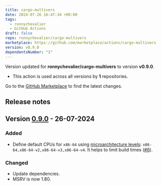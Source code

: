 ```yaml
---
title: cargo-multivers
date: 2024-07-26 16:47:34 +00:00
tags:
  - ronnychevalier
  - GitHub Actions
draft: false
repo: ronnychevalier/cargo-multivers
marketplace: https://github.com/marketplace/actions/cargo-multivers
version: v0.9.0
dependentsNumber: "1"
---
```



Version updated for **ronnychevalier/cargo-multivers** to version **v0.9.0**.
- This action is used across all versions by **1** repositories.

Go to the [GitHub Marketplace](https://github.com/marketplace/actions/cargo-multivers) to find the latest changes.

## Release notes

## Version [0.9.0] - 26-07-2024

### Added

- Define default CPUs for `x86-64` using [microarchitecture levels](https://en.wikipedia.org/wiki/X86-64#Microarchitecture_levels): `x86-64,x86-64-v2,x86-64-v3,x86-64-v4`. It helps to limit build times ([#6](https://github.com/ronnychevalier/cargo-multivers/issues/6)).

### Changed

- Update dependencies.
- MSRV is now 1.80.

[0.9.0]: https://github.com/ronnychevalier/cargo-multivers/compare/v0.8.1...v0.9.0

